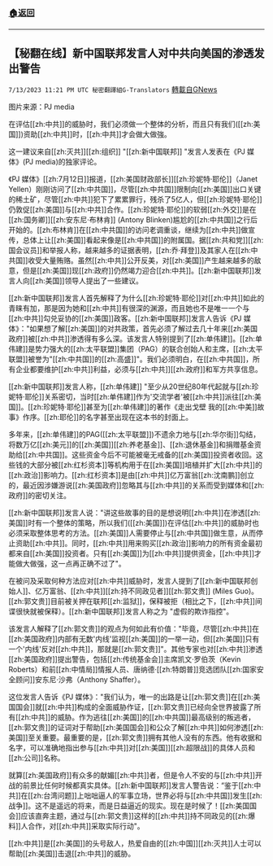###  [:house:返回](README.md)
---


## 【秘翻在线】新中国联邦发言人对中共向美国的渗透发出警告
`7/13/2023 11:21 PM UTC 秘密翻譯組G-Translators` [轉載自GNews](https://gnews.org/articles/1459062)

图片来源：PJ media

在评估[[zh:中共]]的威胁时，我们必须做一个整体的分析，而且只有我们([[zh:美国]])资助[[zh:中共]]时，[[zh:中共]]才会做大做強。

这一建议来自[[zh:灭共]][[zh:组织]] "[[zh:新中国联邦]] "发言人发表在《PJ 媒体》(PJ media)的独家评论。

《PJ 媒体》[[zh:7月12日]]报道，[[zh:美国财政部长]][[zh:珍妮特·耶伦]]（Janet Yellen）刚刚访问了[[zh:中共国]]，尽管[[zh:中共国]]限制向[[zh:美国]]出口关键的稀土矿，尽管[[zh:中共]]犯下了累累罪行，残杀了5亿人，但[[zh:珍妮特·耶伦]]仍敦促[[zh:美国]]与[[zh:中共]]合作。[[zh:珍妮特·耶伦]]的软弱[[zh:外交]]是在[[zh:国务卿]][[zh:安东尼·布林肯]] (Antony Blinken)尴尬的[[zh:中共国]]之行后开始的。[[zh:布林肯]]在[[zh:中共国]]的访问老调重谈，继续为[[zh:中共]]做宣传，总体上让[[zh:美国]]看起来像是[[zh:中共国]]的附属国。据[[zh:共和党]][[zh:国会议员]]和举报人称，越来越多的证据表明，[[zh:乔·拜登]]及其家人在[[zh:中共国]]收受大量贿赂。虽然[[zh:中共]]公开反美，对[[zh:美国]]产生越来越多的敌意，但是[[zh:美国]]现[[zh:政府]]仍然竭力迎合[[zh:中共]]。[[zh:新中国联邦]]发言人向[[zh:美国]]领导人提出了一些建议。

[[zh:新中国联邦]]发言人首先解释了为什么[[zh:珍妮特·耶伦]]对[[zh:中共]]如此的青睐有加，那是因为她和[[zh:中共]]有很深的渊源，而且她也不是唯一一个与[[zh:中共]]勾兑妥协的[[zh:美国]]政客。[[zh:新中国联邦]]发言人告诉《PJ 媒体》："如果想了解[[zh:美国]]的对共政策，首先必须了解过去几十年来[[zh:美国政府]]被[[zh:中共]]渗透得有多么深。该发言人特别提到了[[zh:单伟建]]。[[zh:单伟建]]是势力强大的[[zh:太平联盟]]集团（PAG）的联合创始人和主席，[[zh:太平联盟]]被誉为"[[zh:中共国]]的[[zh:高盛]]"。我们必须明白，在[[zh:中共国]]，所有企业都要维护[[zh:中共]]利益，必须与[[zh:中共]][[zh:政府]]和军方共享信息。

[[zh:新中国联邦]]发言人称，[[zh:单伟建]] "至少从20世纪80年代起就与[[zh:珍妮特·耶伦]]关系密切，当时[[zh:单伟建]]作为'交流学者'被[[zh:中共]]派往[[zh:美国]]。[[zh:珍妮特·耶伦]]甚至为[[zh:单伟建]]的著作《走出戈壁 我的[[zh:中美]]故事》作序。[[zh:耶伦]]的名字甚至出现在这本书的封面上。

多年来，[[zh:单伟建]]的PAG([[zh:太平联盟]])不遗余力地与[[zh:华尔街]]勾结，将数万亿[[zh:美元]]的[[zh:美国]][[zh:养老基金]]、[[zh:退休基金]]和捐赠基金资助给[[zh:中共国]]。这些资金今后不可能被毫无戒备的[[zh:美国]]投资者收回。这些钱的大部分被[[zh:红杉资本]]等机构用于在[[zh:美国]]培植并扩大[[zh:中共]]的[[zh:政治]]影响力。[[zh:红杉资本]]是由[[zh:中共]]亿万富翁[[zh:沈南鹏]]创立的，最近因涉嫌游说[[zh:美国政府]]忽略其与[[zh:中共]]的关系而受到媒体和[[zh:政府]]的密切关注。

[[zh:新中国联邦]]发言人说："讲这些故事的目的是想说明[[zh:中共]]在渗透[[zh:美国]]时有一个整体的策略，所以我们([[zh:美国]])在评估[[zh:中共]]的威胁时也必须采取整体思考的方法。[[zh:美国]]人需要停止与[[zh:中共国]]做生意，从而停止资助[[zh:中共]]。同时，[[zh:中共]]用来购买[[zh:政治]]影响力的所有资金最初都来自[[zh:美国]]投资者。只有[[zh:美国]]为[[zh:中共]]提供资金，[[zh:中共]]才能做大做强，这一点再正确不过了"。

在被问及采取何种方法应对[[zh:中共]]威胁时，发言人提到了[[zh:新中国联邦创始人]]、亿万富翁、[[zh:中共]][[zh:持不同政见者]][[zh:郭文贵]] (Miles Guo)。[[zh:郭文贵]]目前被关押在联邦[[zh:监狱]]，保释被拒（相比之下，[[zh:中共]]间谍很快就被保释）。[[zh:新中国联邦]]发言人称之为 "虚假的欺诈指控"。

该发言人解释了[[zh:郭文贵]]的观点为何如此有价值："毕竟，尽管[[zh:中共]]在[[zh:美国政府]]内部有无数'内线'监视[[zh:美国]]的一举一动，但[[zh:美国]]只有一个'内线'反对[[zh:中共]]，那就是[[zh:郭文贵]]"。其他专家也对[[zh:中共]]渗透[[zh:美国政府]]提出警告，包括[[zh:传统基金会]]主席凯文·罗伯茨（Kevin Roberts）和前[[zh:中情局]]情报人员、唐纳德·[[zh:特朗普]]竞选团队[[zh:国家安全顾问]]安东尼·沙弗（Anthony Shaffer）。

这位发言人告诉《PJ 媒体》："我们认为，唯一的出路是让[[zh:郭文贵]]在[[zh:美国国会]]就[[zh:中共]]构成的全面威胁作证，[[zh:郭文贵]]已经向全世界披露了所有[[zh:中共]]的威胁。作为逃往[[zh:美国]]的[[zh:中共国]]最高级别的叛逃者，[[zh:郭文贵]]的证词对于帮助[[zh:美国国会]]和公众了解[[zh:中共]]如何渗透[[zh:美国]]至关重要。最重要的是，[[zh:郭文贵]]拥有其他人没有的东西。他有收据和名字，可以准确地指出参与[[zh:中共]]对[[zh:美国]][[zh:超限战]]的具体人员和[[zh:公司]]名称。

就算[[zh:美国政府]]有众多的献媚[[zh:中共]]者，但是令人不安的与[[zh:中共]]开战的前景比任何时候都真实具体。[[zh:新中国联邦]]发言人警告说：“鉴于[[zh:中共]]在[[zh:台湾问题]]上咄咄逼人的军事立场，世界必将与[[zh:中共国]]发生[[zh:战争]]。这不是遥远的将来，而是日益逼近的现实。现在是时候了！[[zh:美国国会]]应该直奔主题，通过与[[zh:郭文贵]]这样的[[zh:中共]]持不同政见的[[zh:爆料]]人合作，对[[zh:中共]]采取实际行动"。

[[zh:中共]]是[[zh:美国]]的头号敌人，热爱自由的[[zh:中国]][[zh:灭共]]人士可以帮助[[zh:美国]]击退[[zh:中共]]的威胁。
